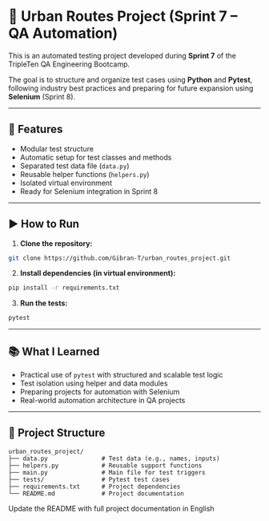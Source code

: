 # 🧪 Urban Routes Project (Sprint 7 – QA Automation)

This is an automated testing project developed during **Sprint 7** of the TripleTen QA Engineering Bootcamp.

The goal is to structure and organize test cases using **Python** and **Pytest**, following industry best practices and preparing for future expansion using **Selenium** (Sprint 8).

---

## 🚀 Features

- Modular test structure  
- Automatic setup for test classes and methods  
- Separated test data file (`data.py`)  
- Reusable helper functions (`helpers.py`)  
- Isolated virtual environment  
- Ready for Selenium integration in Sprint 8  

---

## ▶️ How to Run

1. **Clone the repository:**

```bash
git clone https://github.com/Gibran-T/urban_routes_project.git
```

2. **Install dependencies (in virtual environment):**

```bash
pip install -r requirements.txt
```

3. **Run the tests:**

```bash
pytest
```

---

## 📚 What I Learned

- Practical use of `pytest` with structured and scalable test logic  
- Test isolation using helper and data modules  
- Preparing projects for automation with Selenium  
- Real-world automation architecture in QA projects  

---

## 📁 Project Structure

```
urban_routes_project/
├── data.py               # Test data (e.g., names, inputs)
├── helpers.py            # Reusable support functions
├── main.py               # Main file for test triggers
├── tests/                # Pytest test cases
├── requirements.txt      # Project dependencies
└── README.md             # Project documentation
```
Update the README with full project documentation in English
